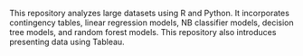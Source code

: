 This repository analyzes large datasets using R and Python. It incorporates contingency tables, linear regression models, NB classifier models, decision tree models, and random forest models. This repository also introduces presenting data using Tableau. 
